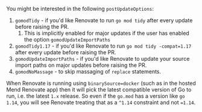 You might be interested in the following `postUpdateOptions`:

1. `gomodTidy` - if you'd like Renovate to run `go mod tidy` after every update before raising the PR.
   1. This is implicitly enabled for major updates if the user has enabled the option `gomodUpdateImportPaths`
1. `gomodTidy1.17` - if you'd like Renovate to run `go mod tidy -compat=1.17` after every update before raising the PR.
1. `gomodUpdateImportPaths` - if you'd like Renovate to update your source import paths on major updates before raising the PR.
1. `gomodNoMassage` - to skip massaging of `replace` statements.

When Renovate is running using `binarySource=docker` (such as in the hosted Mend Renovate app) then it will pick the latest compatible version of Go to run, i.e. the latest `1.x` release.
So even if the `go.mod` has a version like `go 1.14`, you will see Renovate treating that as a `^1.14` constraint and not `=1.14`.
